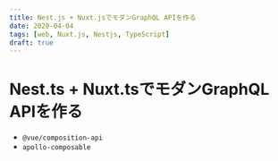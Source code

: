 ```yaml
---
title: Nest.js + Nuxt.jsでモダンGraphQL APIを作る
date: 2020-04-04
tags: [web, Nuxt.js, Nestjs, TypeScript]
draft: true
---
```


# Nest.ts + Nuxt.tsでモダンGraphQL APIを作る

- `@vue/composition-api`
- `apollo-composable`

